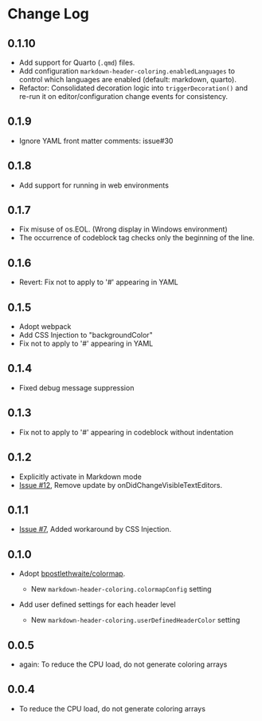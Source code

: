 # Change Log

## 0.1.10

* Add support for Quarto (`.qmd`) files.
* Add configuration `markdown-header-coloring.enabledLanguages` to control which languages are enabled (default: markdown, quarto).
* Refactor: Consolidated decoration logic into `triggerDecoration()` and re-run it on editor/configuration change events for consistency.

## 0.1.9

* Ignore YAML front matter comments: issue#30
## 0.1.8

* Add support for running in web environments

## 0.1.7

* Fix misuse of os.EOL. (Wrong display in Windows environment)
* The occurrence of codeblock tag checks only the beginning of the line.

## 0.1.6

* Revert: Fix not to apply to '#' appearing in YAML

## 0.1.5

* Adopt webpack
* Add CSS Injection to "backgroundColor"
* Fix not to apply to '#' appearing in YAML

## 0.1.4

* Fixed debug message suppression

## 0.1.3

* Fix not to apply to '#' appearing in codeblock without indentation

## 0.1.2

* Explicitly activate in Markdown mode
* [Issue #12](https://github.com/satokaz/vscode-markdown-header-coloring/issues/12), Remove update by onDidChangeVisibleTextEditors.

## 0.1.1

* [Issue #7](https://github.com/satokaz/vscode-markdown-header-coloring/issues/7#issuecomment-456640884), Added workaround by CSS Injection.

## 0.1.0

* Adopt [bpostlethwaite/colormap](https://github.com/bpostlethwaite/colormap). 
  - New `markdown-header-coloring.colormapConfig` setting
  
* Add user defined settings for each header level
  - New `markdown-header-coloring.userDefinedHeaderColor` setting

## 0.0.5

* again: To reduce the CPU load, do not generate coloring arrays

## 0.0.4

* To reduce the CPU load, do not generate coloring arrays
